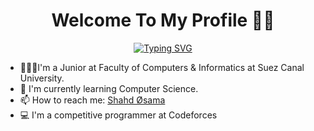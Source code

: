 <h1 align ="center">
  Welcome To My Profile 👋✨
</h3> 
 <p align ="center"> <a href="https://git.io/typing-svg"><img src="https://readme-typing-svg.demolab.com?font=Fira+Code&size=30&pause=1000&color=D1B1F7&random=false&width=435&lines=+I'm+Shahd+Osama+;I'm+A+CS+Student+;And++Backend+Developer" alt="Typing SVG" /></a> </h2>
 <p>
   <ul>
  <li>👩🏽‍💻I'm a Junior at Faculty of Computers & Informatics at Suez Canal University.</li>
   <li>🌱 I'm currently learning Computer Science.</li>
   <li>📫 How to reach me:  <a href="shahd.osama161@gmail.com">Shahd Øsama </a> </li>
  <li>💻 I'm a competitive programmer at Codeforces</li>
 </ul>
 </p>
  
<!--

**shahd-osama/shahd-osama** is a ✨ _special_ ✨ repository because its `README.md` (this file) appears on your GitHub profile.

Here are some ideas to get you started:

- 🔭 I’m currently working on ...
- 🌱 I’m currently learning ...
- 👯 I’m looking to collaborate on ...
- 🤔 I’m looking for help with ...
- 💬 Ask me about ...
- 📫 How to reach me: ...
- 😄 Pronouns: ...
- ⚡ Fun fact: ...
-->
